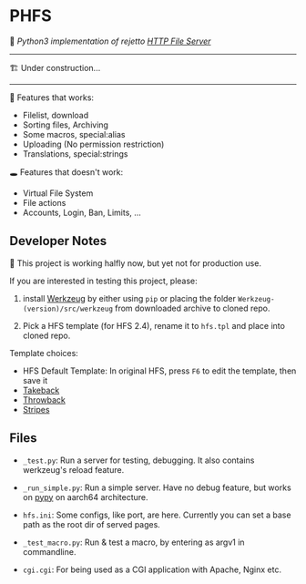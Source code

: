 # PHFS
💫 *Python3 implementation of rejetto [HTTP File Server](https://github.com/rejetto/hfs2)*

----
🏗 Under construction...

----

👏 Features that works:
- Filelist, download
- Sorting files, Archiving
- Some macros, special:alias
- Uploading (No permission restriction)
- Translations, special:strings

🕳 Features that doesn't work:
- Virtual File System
- File actions
- Accounts, Login, Ban, Limits, ...

## Developer Notes

👀 This project is working halfly now, but yet not for production use.

If you are interested in testing this project, please:

1. install [Werkzeug](https://pypi.org/project/Werkzeug/) by either using `pip` or placing the folder `Werkzeug-(version)/src/werkzeug` from downloaded archive to cloned repo.

2. Pick a HFS template (for HFS 2.4), rename it to `hfs.tpl` and place into cloned repo.

Template choices:
- HFS Default Template: In original HFS, press `F6` to edit the template, then save it
- [Takeback](https://github.com/NaitLee/Takeback-HFS-Template/releases/latest)
- [Throwback](http://rejetto.com/forum/index.php?topic=12055.0)
- [Stripes](http://rejetto.com/forum/index.php?topic=13415.0)

## Files

- `_test.py`: Run a server for testing, debugging. It also contains werkzeug's reload feature.
- `_run_simple.py`: Run a simple server. Have no debug feature, but works on [pypy](https://www.pypy.org/) on aarch64 architecture.
- `hfs.ini`: Some configs, like port, are here. Currently you can set a base path as the root dir of served pages.

- `_test_macro.py`: Run & test a macro, by entering as argv1 in commandline.
- `cgi.cgi`: For being used as a CGI application with Apache, Nginx etc.
